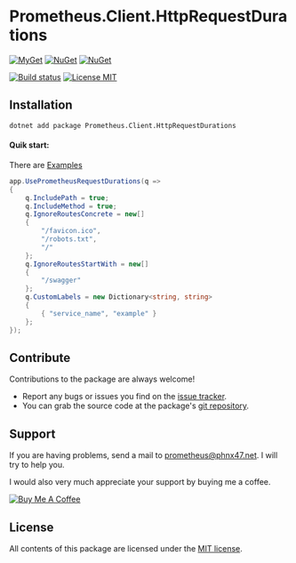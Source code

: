 # Prometheus.Client.HttpRequestDurations

[![MyGet](https://img.shields.io/myget/phnx47-beta/vpre/Prometheus.Client.HttpRequestDurations.svg)](https://www.myget.org/feed/phnx47-beta/package/nuget/Prometheus.Client.HttpRequestDurations)
[![NuGet](https://img.shields.io/nuget/v/Prometheus.Client.HttpRequestDurations.svg)](https://www.nuget.org/packages/Prometheus.Client.HttpRequestDurations)
[![NuGet](https://img.shields.io/nuget/dt/Prometheus.Client.HttpRequestDurations.svg)](https://www.nuget.org/packages/Prometheus.Client.HttpRequestDurations)

[![Build status](https://ci.appveyor.com/api/projects/status/e1uhigqp9gxpw9it?svg=true)](https://ci.appveyor.com/project/PrometheusClientNet/prometheus-client-httprequestdurations)
[![License MIT](https://img.shields.io/badge/license-MIT-green.svg)](https://opensource.org/licenses/MIT) 

## Installation

	dotnet add package Prometheus.Client.HttpRequestDurations
	

#### Quik start:

There are [Examples](https://github.com/PrometheusClientNet/Prometheus.Client.Examples/tree/master/HttpRequestDurations)

```csharp
app.UsePrometheusRequestDurations(q =>
{
    q.IncludePath = true;
    q.IncludeMethod = true;
    q.IgnoreRoutesConcrete = new[]
    {
        "/favicon.ico",
        "/robots.txt",
        "/"
    };
    q.IgnoreRoutesStartWith = new[]
    {
        "/swagger"
    };
    q.CustomLabels = new Dictionary<string, string>
    {
        { "service_name", "example" }
    };
});
```

## Contribute

Contributions to the package are always welcome!

* Report any bugs or issues you find on the [issue tracker](https://github.com/PrometheusClientNet/Prometheus.Client.HttpRequestDurations/issues).
* You can grab the source code at the package's [git repository](https://github.com/PrometheusClientNet/Prometheus.Client.HttpRequestDurations).

## Support

If you are having problems, send a mail to [prometheus@phnx47.net](mailto://prometheus@phnx47.net). I will try to help you.

I would also very much appreciate your support by buying me a coffee.

<a href="https://www.buymeacoffee.com/phnx47" target="_blank"><img src="https://www.buymeacoffee.com/assets/img/custom_images/yellow_img.png" alt="Buy Me A Coffee" style="height: auto !important;width: auto !important;" ></a>


## License

All contents of this package are licensed under the [MIT license](https://opensource.org/licenses/MIT).


